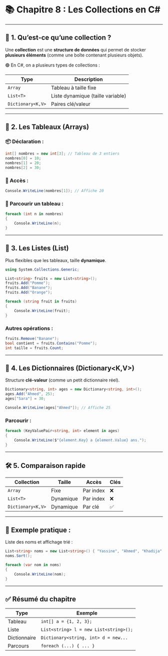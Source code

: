 # 📚 Chapitre 8 : Les Collections en C\#

---

## 🎯 1. Qu’est-ce qu’une collection ?

Une **collection** est une **structure de données** qui permet de stocker **plusieurs éléments** (comme une boîte contenant plusieurs objets).

🟢 En C#, on a plusieurs types de collections :

| Type              | Description                       |
| ----------------- | --------------------------------- |
| `Array`           | Tableau à taille fixe             |
| `List<T>`         | Liste dynamique (taille variable) |
| `Dictionary<K,V>` | Paires clé/valeur                 |

---

## 🧱 2. Les Tableaux (Arrays)

### 📦 Déclaration :

```csharp
int[] nombres = new int[3]; // Tableau de 3 entiers
nombres[0] = 10;
nombres[1] = 20;
nombres[2] = 30;
```

### 🧪 Accès :

```csharp
Console.WriteLine(nombres[1]); // Affiche 20
```

### 🔁 Parcourir un tableau :

```csharp
foreach (int n in nombres)
{
    Console.WriteLine(n);
}
```

---

## 📘 3. Les Listes (List<T>)

Plus flexibles que les tableaux, taille **dynamique**.

```csharp
using System.Collections.Generic;

List<string> fruits = new List<string>();
fruits.Add("Pomme");
fruits.Add("Banane");
fruits.Add("Orange");

foreach (string fruit in fruits)
{
    Console.WriteLine(fruit);
}
```

### Autres opérations :

```csharp
fruits.Remove("Banane");
bool contient = fruits.Contains("Pomme");
int taille = fruits.Count;
```

---

## 🧾 4. Les Dictionnaires (Dictionary\<K,V>)

Structure **clé-valeur** (comme un petit dictionnaire réel).

```csharp
Dictionary<string, int> ages = new Dictionary<string, int>();
ages.Add("Ahmed", 25);
ages["Sara"] = 30;

Console.WriteLine(ages["Ahmed"]); // Affiche 25
```

### Parcourir :

```csharp
foreach (KeyValuePair<string, int> element in ages)
{
    Console.WriteLine($"{element.Key} a {element.Value} ans.");
}
```

---

## 🛠️ 5. Comparaison rapide

| Collection        | Taille    | Accès     | Clés |
| ----------------- | --------- | --------- | ---- |
| `Array`           | Fixe      | Par index | ❌    |
| `List<T>`         | Dynamique | Par index | ❌    |
| `Dictionary<K,V>` | Dynamique | Par clé   | ✅    |

---

## 🧪 Exemple pratique :

Liste des noms et affichage trié :

```csharp
List<string> noms = new List<string>() { "Yassine", "Ahmed", "Khadija" };
noms.Sort();

foreach (var nom in noms)
{
    Console.WriteLine(nom);
}
```

---

## ✅ Résumé du chapitre

| Type         | Exemple                                |
| ------------ | -------------------------------------- |
| Tableau      | `int[] a = {1, 2, 3};`                 |
| Liste        | `List<string> l = new List<string>();` |
| Dictionnaire | `Dictionary<string, int> d = new...`   |
| Parcours     | `foreach (...) { ... }`                |

